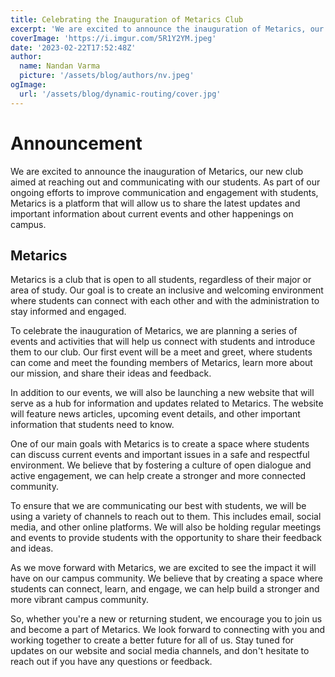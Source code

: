 ```yaml
---
title: Celebrating the Inauguration of Metarics Club
excerpt: 'We are excited to announce the inauguration of Metarics, our new club '
coverImage: 'https://i.imgur.com/5R1Y2YM.jpeg'
date: '2023-02-22T17:52:48Z'
author:
  name: Nandan Varma
  picture: '/assets/blog/authors/nv.jpeg'
ogImage:
  url: '/assets/blog/dynamic-routing/cover.jpg'
---
```


# Announcement
We are excited to announce the inauguration of Metarics, our new club aimed at reaching out and communicating with our students. As part of our ongoing efforts to improve communication and engagement with students, Metarics is a platform that will allow us to share the latest updates and important information about current events and other happenings on campus.



## Metarics
Metarics is a club that is open to all students, regardless of their major or area of study. Our goal is to create an inclusive and welcoming environment where students can connect with each other and with the administration to stay informed and engaged.

To celebrate the inauguration of Metarics, we are planning a series of events and activities that will help us connect with students and introduce them to our club. Our first event will be a meet and greet, where students can come and meet the founding members of Metarics, learn more about our mission, and share their ideas and feedback.

In addition to our events, we will also be launching a new website that will serve as a hub for information and updates related to Metarics. The website will feature news articles, upcoming event details, and other important information that students need to know.

One of our main goals with Metarics is to create a space where students can discuss current events and important issues in a safe and respectful environment. We believe that by fostering a culture of open dialogue and active engagement, we can help create a stronger and more connected community.

To ensure that we are communicating our best with students, we will be using a variety of channels to reach out to them. This includes email, social media, and other online platforms. We will also be holding regular meetings and events to provide students with the opportunity to share their feedback and ideas.

As we move forward with Metarics, we are excited to see the impact it will have on our campus community. We believe that by creating a space where students can connect, learn, and engage, we can help build a stronger and more vibrant campus community.

So, whether you're a new or returning student, we encourage you to join us and become a part of Metarics. We look forward to connecting with you and working together to create a better future for all of us. Stay tuned for updates on our website and social media channels, and don't hesitate to reach out if you have any questions or feedback.